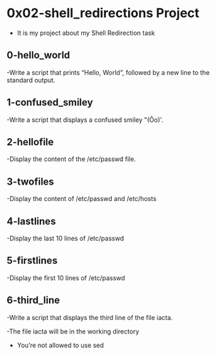 # 0x02-shell_redirections Project 

- It is my project about my Shell Redirection task

## 0-hello_world
-Write a script that prints “Hello, World”, followed by a new line to the standard output.

## 1-confused_smiley
-Write a script that displays a confused smiley "(Ôo)'.

## 2-hellofile
-Display the content of the /etc/passwd file.
## 3-twofiles
-Display the content of /etc/passwd and /etc/hosts
## 4-lastlines
-Display the last 10 lines of /etc/passwd
## 5-firstlines
-Display the first 10 lines of /etc/passwd
## 6-third_line
-Write a script that displays the third line of the file iacta.

-The file iacta will be in the working directory
 
* You’re not allowed to use sed

